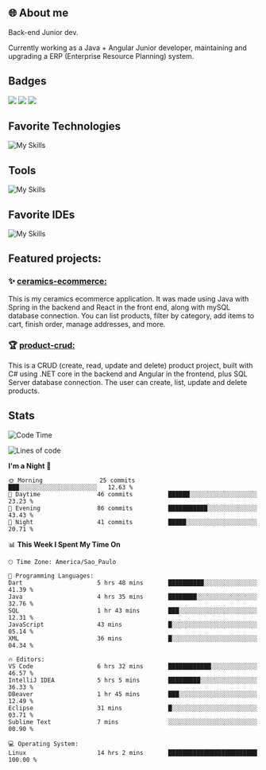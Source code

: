 ## 🌐 About me
Back-end Junior dev.

Currently working as a Java + Angular Junior developer, maintaining and upgrading a ERP (Enterprise Resource Planning) system.


## Badges

<div style="display: inline_block">
  <a href="https://www.credly.com/badges/bc4739f2-3a6a-4965-9292-0904b55d9652/public_url"><img src="https://github.com/user-attachments/assets/0c2e9028-389c-426c-b849-4bd29abbc0cb"></img></a>
  <a href="https://www.credly.com/badges/b0f4b2f6-34ec-4c0b-880f-cde76b902026/public_url"><img src="https://github.com/user-attachments/assets/07231ffe-f6b7-424a-bcc4-543fa6b2d97f"></img></a>
  <a href="https://www.credly.com/badges/63f31529-f407-4018-99b5-57cff1406859"><img src="https://github.com/user-attachments/assets/8d692ed8-6378-45f1-953d-ee95101adbcf"></img></a>

</div>

## Favorite Technologies

![My Skills](https://go-skill-icons.vercel.app/api/icons?i=java,spring,react,angular,typescript,javascript,cs,dotnet&perline=4&titles=true)

## Tools

![My Skills](https://go-skill-icons.vercel.app/api/icons?i=aws,gitlab,git,docker&perline=4&titles=true)

## Favorite IDEs

![My Skills](https://go-skill-icons.vercel.app/api/icons?i=idea,webstorm&perline=3&titles=true)

## Featured projects: 

### :sparkles: [ceramics-ecommerce:](https://github.com/marianarossi/ceramics-ecommerce-API)
This is my ceramics ecommerce application. It was made using Java with Spring in the backend and React in the front end, along with mySQL database connection. You can list products, filter by category, add items to cart, finish order, manage addresses, and more.

### :trophy: [product-crud:](https://github.com/marianarossi/.netCore-product-webAPI)
This is a CRUD (create, read, update and delete) product project, built with C# using .NET core in the backend and Angular in the frontend, plus SQL Server database connection. The user can create, list, update and delete products. 


## Stats

<!--START_SECTION:waka-->
![Code Time](http://img.shields.io/badge/Code%20Time-277%20hrs%2049%20mins-blue)

![Lines of code](https://img.shields.io/badge/From%20Hello%20World%20I%27ve%20Written-41.2%20thousand%20lines%20of%20code-blue)

**I'm a Night 🦉** 

```text
🌞 Morning                25 commits          ███░░░░░░░░░░░░░░░░░░░░░░   12.63 % 
🌆 Daytime                46 commits          ██████░░░░░░░░░░░░░░░░░░░   23.23 % 
🌃 Evening                86 commits          ███████████░░░░░░░░░░░░░░   43.43 % 
🌙 Night                  41 commits          █████░░░░░░░░░░░░░░░░░░░░   20.71 % 
```


📊 **This Week I Spent My Time On** 

```text
🕑︎ Time Zone: America/Sao_Paulo

💬 Programming Languages: 
Dart                     5 hrs 48 mins       ██████████░░░░░░░░░░░░░░░   41.39 % 
Java                     4 hrs 35 mins       ████████░░░░░░░░░░░░░░░░░   32.76 % 
SQL                      1 hr 43 mins        ███░░░░░░░░░░░░░░░░░░░░░░   12.31 % 
JavaScript               43 mins             █░░░░░░░░░░░░░░░░░░░░░░░░   05.14 % 
XML                      36 mins             █░░░░░░░░░░░░░░░░░░░░░░░░   04.34 % 

🔥 Editors: 
VS Code                  6 hrs 32 mins       ████████████░░░░░░░░░░░░░   46.57 % 
IntelliJ IDEA            5 hrs 5 mins        █████████░░░░░░░░░░░░░░░░   36.33 % 
DBeaver                  1 hr 45 mins        ███░░░░░░░░░░░░░░░░░░░░░░   12.49 % 
Eclipse                  31 mins             █░░░░░░░░░░░░░░░░░░░░░░░░   03.71 % 
Sublime Text             7 mins              ░░░░░░░░░░░░░░░░░░░░░░░░░   00.90 % 

💻 Operating System: 
Linux                    14 hrs 2 mins       █████████████████████████   100.00 % 
```


<!--END_SECTION:waka-->
